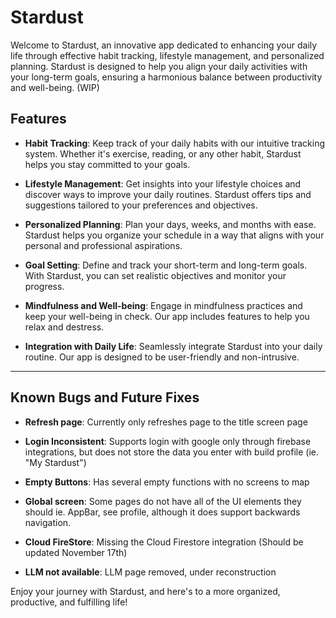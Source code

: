 # Stardust

Welcome to Stardust, an innovative app dedicated to enhancing your daily life through effective habit tracking, lifestyle management, and personalized planning. Stardust is designed to help you align your daily activities with your long-term goals, ensuring a harmonious balance between productivity and well-being. (WIP)

## Features

- **Habit Tracking**: Keep track of your daily habits with our intuitive tracking system. Whether it's exercise, reading, or any other habit, Stardust helps you stay committed to your goals.

- **Lifestyle Management**: Get insights into your lifestyle choices and discover ways to improve your daily routines. Stardust offers tips and suggestions tailored to your preferences and objectives.

- **Personalized Planning**: Plan your days, weeks, and months with ease. Stardust helps you organize your schedule in a way that aligns with your personal and professional aspirations.

- **Goal Setting**: Define and track your short-term and long-term goals. With Stardust, you can set realistic objectives and monitor your progress.

- **Mindfulness and Well-being**: Engage in mindfulness practices and keep your well-being in check. Our app includes features to help you relax and destress.

- **Integration with Daily Life**: Seamlessly integrate Stardust into your daily routine. Our app is designed to be user-friendly and non-intrusive.

---

## Known Bugs and Future Fixes
- **Refresh page**: Currently only refreshes page to the title screen page

- **Login Inconsistent**: Supports login with google only through firebase integrations, but does not store the data you enter with build profile (ie. "My Stardust")

- **Empty Buttons**: Has several empty functions with no screens to map

- **Global screen**: Some pages do not have all of the UI elements they should ie. AppBar, see profile, although it does support backwards navigation. 

- **Cloud FireStore**: Missing the Cloud Firestore integration (Should be updated November 17th)

- **LLM not available**:  LLM page removed, under reconstruction

 
Enjoy your journey with Stardust, and here's to a more organized, productive, and fulfilling life!
